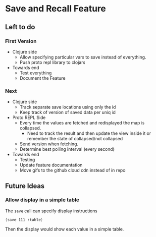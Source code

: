 # Save and Recall Feature

## Left to do

### First Version

* Clojure side
  * Allow specifying particular vars to save instead of everything.
  * Push proto repl library to clojars
* Towards end
  * Test everything
  * Document the Feature

### Next

* Clojure side
  * Track separate save locations using only the id
  * Keep track of version of saved data per uniq id
* Proto REPL Side
  * Every time the values are fetched and redisplayed the map is collapsed.
    * Need to track the result and then update the view inside it or remember the state of collapsed/not collapsed
  * Send version when fetching.
  * Determine best polling interval (every second)
* Towards end
  * Testing
  * Update feature documentation
  * Move gifs to the github cloud cdn instead of in repo

## Future Ideas

### Allow display in a simple table

The `save` call can specify display instructions

```
(save 111 :table)
```

Then the display would show each value in a simple table.
